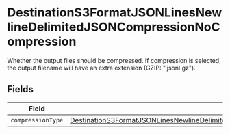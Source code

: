 # DestinationS3FormatJSONLinesNewlineDelimitedJSONCompressionNoCompression

Whether the output files should be compressed. If compression is selected, the output filename will have an extra extension (GZIP: ".jsonl.gz").


## Fields

| Field                                                                                                                                                                                                     | Type                                                                                                                                                                                                      | Required                                                                                                                                                                                                  | Description                                                                                                                                                                                               |
| --------------------------------------------------------------------------------------------------------------------------------------------------------------------------------------------------------- | --------------------------------------------------------------------------------------------------------------------------------------------------------------------------------------------------------- | --------------------------------------------------------------------------------------------------------------------------------------------------------------------------------------------------------- | --------------------------------------------------------------------------------------------------------------------------------------------------------------------------------------------------------- |
| `compressionType`                                                                                                                                                                                         | [DestinationS3FormatJSONLinesNewlineDelimitedJSONCompressionNoCompressionCompressionType](../../models/shared/DestinationS3FormatJSONLinesNewlineDelimitedJSONCompressionNoCompressionCompressionType.md) | :heavy_minus_sign:                                                                                                                                                                                        | N/A                                                                                                                                                                                                       |